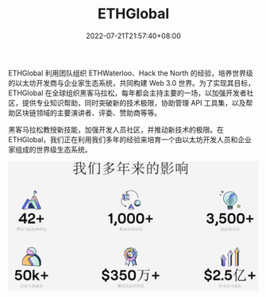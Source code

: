 ﻿---
weight: 
title: "ETHGlobal"
description: "ETHGlobal 利用团队组织 ETHWaterloo、Hack the North 的经验，培养世界级的以太坊开发商与企业家生态系统，共同构建 Web 3.0 世界"
date: 2022-07-21T21:57:40+08:00
lastmod: 2022-07-21T16:45:40+08:00
draft: false
authors: ["MineW"]
featuredImage: "ethglobal.jpg"
link: "https://ethglobal.com/"
tags: ["元宇宙社区","ETHGlobal"]
categories: ["navigation"]
navigation: ["元宇宙社区"]
lightgallery: true
toc: true
pinned: false
recommend: false
recommend1: false
---
ETHGlobal 利用团队组织 ETHWaterloo、Hack the North 的经验，培养世界级的以太坊开发商与企业家生态系统，共同构建 Web 3.0 世界。为了实现其目标，ETHGlobal 在全球组织黑客马拉松，每年都会主持主要的一场，以加强开发者社区，提供专业知识帮助，同时突破新的技术极限，协助管理 API 工具集，以及帮助区块链领域的主要演讲者、评委、赞助商等等。

黑客马拉松教授新技能，加强开发人员社区，并推动新技术的极限。在ETHGlobal，我们正在利用我们多年的经验来培育一个由以太坊开发人员和企业家组成的世界级生态系统。

![image-20220721143142460](image-20220721143142460.png)